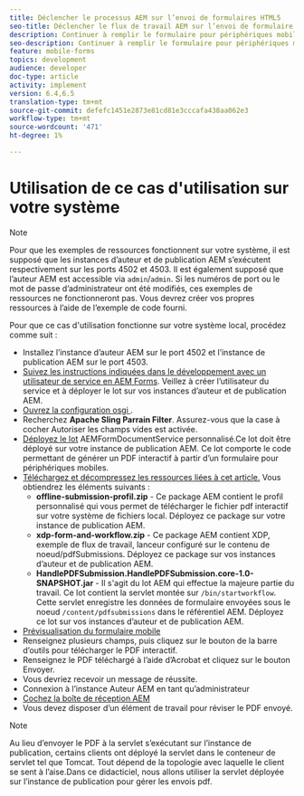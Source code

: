 ```yaml
---
title: Déclencher le processus AEM sur l’envoi de formulaires HTML5
seo-title: Déclencher le flux de travail AEM sur l’envoi de formulaire HTML5
description: Continuer à remplir le formulaire pour périphériques mobiles en mode hors ligne et envoyer le formulaire pour périphériques mobiles pour déclencher AEM processus
seo-description: Continuer à remplir le formulaire pour périphériques mobiles en mode hors ligne et envoyer le formulaire pour périphériques mobiles pour déclencher AEM processus
feature: mobile-forms
topics: development
audience: developer
doc-type: article
activity: implement
version: 6.4,6.5
translation-type: tm+mt
source-git-commit: defefc1451e2873e81cd81e3cccafa438aa062e3
workflow-type: tm+mt
source-wordcount: '471'
ht-degree: 1%

---
```



# Utilisation de ce cas d&#39;utilisation sur votre système

>[!NOTE]
>
>Pour que les exemples de ressources fonctionnent sur votre système, il est supposé que les instances d’auteur et de publication AEM s’exécutent respectivement sur les ports 4502 et 4503. Il est également supposé que l’auteur AEM est accessible via `admin`/`admin`. Si les numéros de port ou le mot de passe d’administrateur ont été modifiés, ces exemples de ressources ne fonctionneront pas. Vous devrez créer vos propres ressources à l’aide de l’exemple de code fourni.

Pour que ce cas d&#39;utilisation fonctionne sur votre système local, procédez comme suit :

* Installez l’instance d’auteur AEM sur le port 4502 et l’instance de publication AEM sur le port 4503.
* [Suivez les instructions indiquées dans le développement avec un utilisateur de service en AEM Forms](https://docs.adobe.com/content/help/en/experience-manager-learn/forms/adaptive-forms/service-user-tutorial-develop.html). Veillez à créer l’utilisateur du service et à déployer le lot sur vos instances d’auteur et de publication AEM.
* [Ouvrez la configuration osgi  ](http://localhost:4503/system/console/configMgr).
* Recherchez **Apache Sling Parrain Filter**. Assurez-vous que la case à cocher Autoriser les champs vides est activée.
* [Déployez le lot](/help/forms/assets/common-osgi-bundles/AEMFormsDocumentServices.core-1.0-SNAPSHOT.jar) AEMFormDocumentService personnalisé.Ce lot doit être déployé sur votre instance de publication AEM. Ce lot comporte le code permettant de générer un PDF interactif à partir d’un formulaire pour périphériques mobiles.
* [Téléchargez et décompressez les ressources liées à cet article.](assets/offline-pdf-submission-assets.zip) Vous obtiendrez les éléments suivants :
   * **offline-submission-profil.zip**  - Ce package AEM contient le profil personnalisé qui vous permet de télécharger le fichier pdf interactif sur votre système de fichiers local. Déployez ce package sur votre instance de publication AEM.
   * **xdp-form-and-workflow.zip**  - Ce package AEM contient XDP, exemple de flux de travail, lanceur configuré sur le contenu de noeud/pdfSubmissions. Déployez ce package sur vos instances d’auteur et de publication AEM.
   * **HandlePDFSubmission.HandlePDFSubmission.core-1.0-SNAPSHOT.jar**  - Il s&#39;agit du lot AEM qui effectue la majeure partie du travail. Ce lot contient la servlet montée sur `/bin/startworkflow`. Cette servlet enregistre les données de formulaire envoyées sous le noeud `/content/pdfsubmissions` dans le référentiel AEM. Déployez ce lot sur vos instances d’auteur et de publication AEM.
* [Prévisualisation du formulaire mobile](http://localhost:4503/content/dam/formsanddocuments/testsubmision.xdp/jcr:content)
* Renseignez plusieurs champs, puis cliquez sur le bouton de la barre d’outils pour télécharger le PDF interactif.
* Renseignez le PDF téléchargé à l’aide d’Acrobat et cliquez sur le bouton Envoyer.
* Vous devriez recevoir un message de réussite.
* Connexion à l’instance Auteur AEM en tant qu’administrateur
* [Cochez la boîte de réception AEM](http://localhost:4502/aem/inbox)
* Vous devez disposer d’un élément de travail pour réviser le PDF envoyé.

>[!NOTE]
>
>Au lieu d’envoyer le PDF à la servlet s’exécutant sur l’instance de publication, certains clients ont déployé la servlet dans le conteneur de servlet tel que Tomcat. Tout dépend de la topologie avec laquelle le client se sent à l’aise.Dans ce didacticiel, nous allons utiliser la servlet déployée sur l’instance de publication pour gérer les envois pdf.


